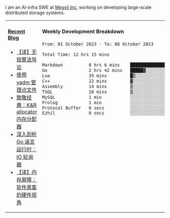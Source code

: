 I am an AI-infra SWE at [Megvii Inc](https://en.megvii.com/), working on developing large-scale distributed storage systems.

<table width="960px">
<tr>
<td valign="top" width="50%">

#### <a href="https://www.kongjun18.me" target="_blank">Recent Blog</a>

<!-- BLOG-POST-LIST:START -->
- [【译】无锁算法导论](https://kongjun18.github.io/posts/2023/07/14/)
- [使用 yadm 管理点文件](https://kongjun18.github.io/posts/2023/04/07/)
- [致敬经典：K&amp;R allocator 内存分配器](https://kongjun18.github.io/posts/2022/12/12/)
- [深入剖析 Go 语言运行时：IO 轮询器](https://kongjun18.github.io/posts/2022/11/21/)
- [【译】内存屏障：软件黑客的硬件视角](https://kongjun18.github.io/posts/2022/11/03/)
<!-- BLOG-POST-LIST:END -->

</td>
<td valign="top" width="50%">

#### Weekly Development Breakdown

<!--START_SECTION:waka-->

```txt
From: 01 October 2023 - To: 08 October 2023

Total Time: 12 hrs 15 mins

Markdown          8 hrs 6 mins    ████████████████▓░░░░░░░░   66.18 %
Go                2 hrs 42 mins   █████▓░░░░░░░░░░░░░░░░░░░   22.13 %
Lua               35 mins         █▒░░░░░░░░░░░░░░░░░░░░░░░   04.80 %
C++               22 mins         ▓░░░░░░░░░░░░░░░░░░░░░░░░   03.03 %
Assembly          14 mins         ▒░░░░░░░░░░░░░░░░░░░░░░░░   01.97 %
TSQL              10 mins         ▒░░░░░░░░░░░░░░░░░░░░░░░░   01.37 %
MySQL             1 min           ░░░░░░░░░░░░░░░░░░░░░░░░░   00.18 %
Prolog            1 min           ░░░░░░░░░░░░░░░░░░░░░░░░░   00.15 %
Protocol Buffer   0 secs          ░░░░░░░░░░░░░░░░░░░░░░░░░   00.12 %
Ezhil             0 secs          ░░░░░░░░░░░░░░░░░░░░░░░░░   00.06 %
```

<!--END_SECTION:waka-->
</td>
</tr>

</table>
